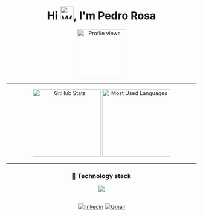 

<h1 align="center">Hi  <img src="https://raw.githubusercontent.com/Tarikul-Islam-Anik/Animated-Fluent-Emojis/master/Emojis/Hand%20gestures/Waving%20Hand%20Light%20Skin%20Tone.png" alt="Waving Hand Light Skin Tone" width="35" height="35" />, I'm Pedro Rosa</h1>
<p align="center"> <img  width ="130rem"src="https://komarev.com/ghpvc/?username=pedrorosa-dev&color=lightgrey&style=for-the-badge" alt="Profile views" /> </p>







 <hr>
  <p align="center">
  <img height="180rem" alt="GitHub Stats" src="https://github-readme-stats.vercel.app/api?username=pedrorosa-dev&show_icons=true&theme=dark&bg_color=0d1117&border_radius=15&border_color=0d1117&count_private=true&rank_icon=github"/>
  <img height="180rem" alt="Most Used Languages" src="https://github-readme-stats.vercel.app/api/top-langs/?username=pedrorosa-dev&langs_count=5&layout=compact&theme=dark&bg_color=0d1117&border_radius=15&border_color=0d1117"/>
</p>


<hr>

  <div align ="center">
    <h3> 📜 Technology stack</h3>
    <a href="https://skillicons.dev">
      <img src="https://skillicons.dev/icons?i=javascript,html, css, python, postgreSQl, ruby, ruby on rails" /</a>
      <br>
      <br>
  </div>

 <div align="center">
 <div display= inline-block>
     
[![linkedin](https://img.shields.io/badge/linkedin-0A66C2?style=for-the-badge&logo=linkedin&logoColor=white)](https://www.linkedin.com/in/alan-cristian-2b302328b/)
[![Gmail](https://img.shields.io/badge/Gmail-D14836?style=for-the-badge&logo=gmail&logoColor=white)](mailto:fariasalan13@gmail.com)

</div>
</div>
